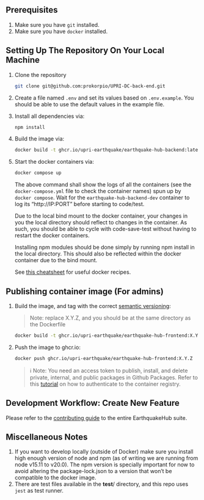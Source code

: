 ## Prerequisites
1. Make sure you have `git` installed.
2. Make sure you have `docker` installed.

## Setting Up The Repository On Your Local Machine
1. Clone the repository
    
    ```bash
    git clone git@github.com:prokorpio/UPRI-DC-back-end.git
    ```
2. Create a file named `.env` and set its values based on `.env.example`. You should be able to use the default values in the example file.
3. Install all dependencies via:
    ```bash
    npm install
    ```
4. Build the image via:
    ```bash
    docker build -t ghcr.io/upri-earthquake/earthquake-hub-backend:latest .
    ```
5. Start the docker containers via:
    ```bash
    docker compose up
    ```
    The above command shall show the logs of all the containers (see the `docker-compose.yml` file to check the container names) spun up by `docker compose`. Wait for the `earthquake-hub-backend-dev` container to log its “http://IP:PORT” before starting to code/test.
    
    Due to the local bind mount to the docker container, your changes in you the local directory should reflect to changes in the container. As such, you should be able to cycle with code-save-test without having to restart the docker containers.

    Installing npm modules should be done simply by running npm install in the local directory. This should also be reflected within the docker container due to the bind mount.
    
    See [this cheatsheet](https://upri-earthquake.github.io/docker-cheatsheet) for useful docker recipes.

## Publishing container image (For admins)
1. Build the image, and tag with the correct [semantic versioning](https://semver.org/): 
    > Note: replace X.Y.Z, and you should be at the same directory as the Dockerfile

    ```bash
    docker build -t ghcr.io/upri-earthquake/earthquake-hub-frontend:X.Y.Z .
    ```
2. Push the image to ghcr.io:
    ```bash
    docker push ghcr.io/upri-earthquake/earthquake-hub-frontend:X.Y.Z
    ```
    > ℹ️ Note: You need an access token to publish, install, and delete private, internal, and public packages in Github Packages. Refer to this [tutorial](https://docs.github.com/en/packages/working-with-a-github-packages-registry/working-with-the-container-registry#authenticating-to-the-container-registry) on how to authenticate to the container registry.


## Development Workflow: Create New Feature
Please refer to the [contributing guide](https://upri-earthquake.github.io/dev-guide-contributing) to the entire EarthquakeHub suite.

## Miscellaneous Notes

1. If you want to develop locally (outside of Docker) make sure you install high enough version of node and npm (as of writing we are running from node v15.11 to v20.0). The npm version is specially important for now to avoid altering the package-lock.json to a version that won’t be compatible to the docker image. 
2. There are test files available in the __test__/ directory, and this repo uses `jest` as test runner.
